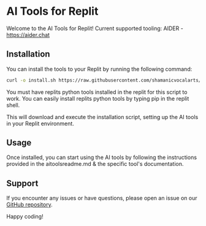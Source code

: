 # AI Tools for Replit

Welcome to the AI Tools for Replit!
Current supported tooling: 
AIDER - https://aider.chat

## Installation

You can install the tools to your Replit by running the following command:

```bash
curl -o install.sh https://raw.githubusercontent.com/shamanicvocalarts/replit_ai_tools/main/install.sh && chmod +x install.sh && ./install.sh
```

You must have replits python tools installed in the replit for this script to work. 
You can easily install replits python tools by typing pip in the replit shell.

This will download and execute the installation script, setting up the AI tools in your Replit environment.

## Usage

Once installed, you can start using the AI tools by following the instructions provided in the aitoolsreadme.md & the specific tool's documentation.

## Support

If you encounter any issues or have questions, please open an issue on our [GitHub repository](https://github.com/shamanicvocalarts/replit_ai_tools).

Happy coding!
